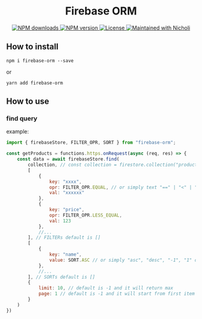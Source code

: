 <h1 align="center">Firebase ORM</h1>

<p align="center">
    <a href="https://www.npmjs.com/package/firebase-orm">
        <img src="https://img.shields.io/npm/dm/firebase-orm.svg?style=flat-square" alt="NPM downloads">
    </a>
    <a href="https://www.npmjs.com/package/firebase-orm">
        <img src="https://img.shields.io/npm/v/firebase-orm.svg?style=flat-square" alt="NPM version">
    </a>
    <a href="/LICENSE">
        <img src="https://img.shields.io/npm/l/firebase-orm.svg?style=flat-square" alt="License">
    </a>
    <a href="https://nicholijin.com/">
        <img src="https://img.shields.io/badge/maintained%20with-Nicholi-cc00ff.svg?style=flat-square" alt="Maintained with Nicholi">
    </a>
</p>

## How to install
```
npm i firebase-orm --save
```
or
```
yarn add firebase-orm
```

## How to use

### find query

example:
```js
import { firebaseStore, FILTER_OPR, SORT } from "firebase-orm";

const getProducts = functions.https.onRequest(async (req, res) => {
    const data = await firebaseStore.find(
        collection, // const collection = firestore.collection("products")
        [
            {
                key: "xxxx",
                opr: FILTER_OPR.EQUAL, // or simply text "==" | "<" | "<=" | ">" | ">=" | "!=" | "array-contains" | "array-contains-any" | "in" | "not-in"
                val: "xxxxxx"
            },
            {
                key: "price",
                opr: FILTER_OPR.LESS_EQUAL,
                val: 123
            },
            //...
        ], // FILTERs default is []
        [
            {
                key: "name",
                value: SORT.ASC // or simply "asc", "desc", "-1", "1" or you may not define default will be "asc".
            },
            //...
        ], // SORTs default is []
        {
            limit: 10, // default is -1 and it will return max 
            page: 1 // default is -1 and it will start from first item
        }
    )
})
```
